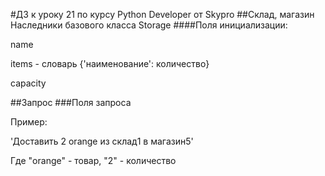 #ДЗ к уроку 21 по курсу Python Developer от Skypro
##Склад, магазин
Наследники базового класса Storage
####Поля инициализации:

name

items - словарь {'наименование': количество}

capacity

##Запрос
###Поля запроса

Пример:

'Доставить 2 orange из склад1 в магазин5'

Где "orange" - товар, "2" - количество 